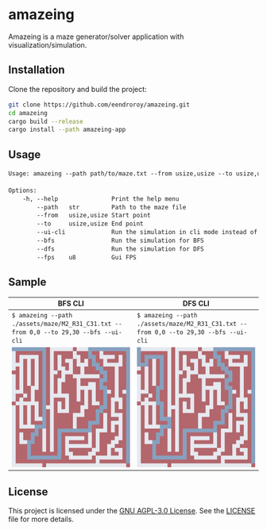 # amazeing

Amazeing is a maze generator/solver application with visualization/simulation.

## Installation

Clone the repository and build the project:

```sh
git clone https://github.com/eendroroy/amazeing.git
cd amazeing
cargo build --release
cargo install --path amazeing-app
```

## Usage

```txt
Usage: amazeing --path path/to/maze.txt --from usize,usize --to usize,usize <--bfs|--dfs> [--ui-cli]

Options:
    -h, --help               Print the help menu
        --path   str         Path to the maze file
        --from   usize,usize Start point
        --to     usize,usize End point
        --ui-cli             Run the simulation in cli mode instead of gui
        --bfs                Run the simulation for BFS
        --dfs                Run the simulation for DFS
        --fps    u8          Gui FPS
```

## Sample

| BFS CLI                                                                               | DFS CLI                                                                               |
|---------------------------------------------------------------------------------------|---------------------------------------------------------------------------------------|
| `$ amazeing --path ./assets/maze/M2_R31_C31.txt --from 0,0 --to 29,30 --bfs --ui-cli` | `$ amazeing --path ./assets/maze/M2_R31_C31.txt --from 0,0 --to 29,30 --bfs --ui-cli` |
| ![bfs_cli.png](assets/images/bfs_cli.png)                                             | ![dfs_cli.png](assets/images/dfs_cli.png)                                             |

## License

This project is licensed under the [GNU AGPL-3.0 License](https://www.gnu.org/licenses/agpl-3.0.html). See
the [LICENSE](./LICENSE) file for more details.
